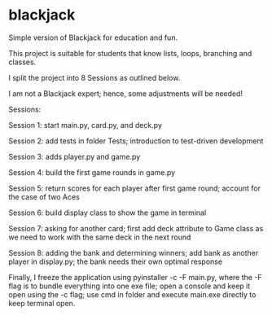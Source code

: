 # blackjack
Simple version of Blackjack for education and fun.

This project is suitable for students that know lists, loops, branching and classes.

I split the project into 8 Sessions as outlined below.

I am not a Blackjack expert; hence, some adjustments will be needed!

Sessions:

Session 1: start main.py, card.py, and deck.py

Session 2: add tests in folder Tests; introduction to test-driven development

Session 3: adds player.py and game.py

Session 4: build the first game rounds in game.py

Session 5: return scores for each player after first game round; account for the case of two Aces 

Session 6: build display class to show the game in terminal

Session 7: asking for another card; first add deck attribute to Game class as we need to work with the same deck in the next round

Session 8: adding the bank and determining winners; add bank as another player in display.py; the bank needs their own optimal response

Finally, I freeze the application using pyinstaller -c -F main.py, where the -F flag is to bundle everything into one exe file; 
open a console and keep it open using the -c flag; use cmd in folder and execute main.exe directly to keep terminal open.
